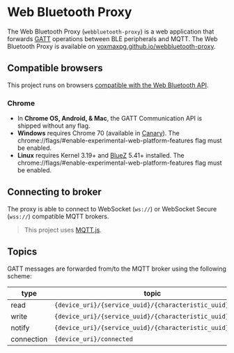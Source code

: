 # Web Bluetooth Proxy

The Web Bluetooth Proxy (`webbluetooth-proxy`) is a web application that forwards [GATT](https://learn.adafruit.com/introduction-to-bluetooth-low-energy/gatt) operations between BLE peripherals and MQTT. The Web Bluetooth Proxy is available on [voxmaxpg.github.io/webbluetooth-proxy](https://voxmaxpg.github.io/webbluetooth-proxy/).

## Compatible browsers

This project runs on browsers [compatible with the Web Bluetooth API](https://github.com/WebBluetoothCG/web-bluetooth/blob/master/implementation-status.md).

### Chrome

- In **Chrome OS, Android, & Mac**, the GATT Communication API is shipped without any flag.
- **Windows** requires Chrome 70 (available in [Canary](https://www.google.com/chrome/canary/)). The chrome://flags/#enable-experimental-web-platform-features flag must be enabled.
- **Linux** requires Kernel 3.19+ and [BlueZ](http://www.bluez.org/) 5.41+ installed. The chrome://flags/#enable-experimental-web-platform-features flag must be enabled.

## Connecting to broker

The proxy is able to connect to WebSocket (`ws://`) or WebSocket Secure (`wss://`) compatible MQTT brokers.

> This project uses [MQTT.js](https://github.com/mqttjs/MQTT.js).

## Topics

GATT messages are forwarded from/to the MQTT broker using the following scheme:

| type       | topic                                                     |
| ---------- | --------------------------------------------------------- |
| read       | `{device_uri}/{service_uuid}/{characteristic_uuid}/read`  |
| write      | `{device_uri}/{service_uuid}/{characteristic_uuid}/write` |
| notify     | `{device_uri}/{service_uuid}/{characteristic_uuid}`       |
| connection | `{device_uri}/connected`                                  |
